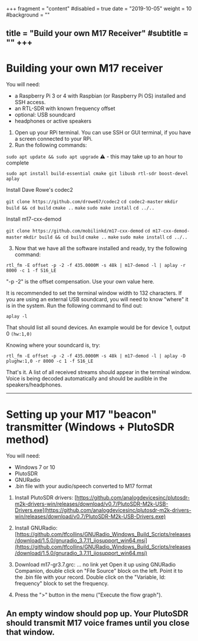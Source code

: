 +++
fragment = "content"
#disabled = true
date = "2019-10-05"
weight = 10
#background = ""

title = "Build your own M17 Receiver"
#subtitle = ""
+++
---

# Building your own M17 receiver

You will need:
- a Raspberry Pi 3 or 4 with Raspbian (or Raspberry Pi OS) installed and SSH access.
- an RTL-SDR with known frequency offset
- optional: USB soundcard
- headphones or active speakers

1. Open up your RPi terminal. You can use SSH or GUI terminal, if you have a screen connected to your RPi.
2. Run the following commands:

`sudo apt update && sudo apt upgrade` :warning:	- this may take up to an hour to complete

`sudo apt install build-essential cmake git libusb rtl-sdr boost-devel aplay`

Install Dave Rowe's codec2

`git clone https://github.com/drowe67/codec2`
`cd codec2-master`
`mkdir build && cd build`
`cmake ..`
`make`
`sudo make install`
`cd ../..`

Install m17-cxx-demod

`git clone https://github.com/mobilinkd/m17-cxx-demod`
`cd m17-cxx-demod-master`
`mkdir build && cd build`
`cmake ..`
`make`
`sudo make install`
`cd ../..`

3. Now that we have all the software installed and ready, try the following command:

`rtl_fm -E offset -p -2 -f 435.0000M -s 48k | m17-demod -l | aplay -r 8000 -c 1 -f S16_LE`

"-p -2" is the offset compensation. Use your own value here.

It is recommended to set the terminal window width to 132 characters. If you are using an external USB soundcard, you will need to know "where" it is in the system.
Run the following command to find out:

`aplay -l`

That should list all sound devices. An example would be for device 1, output 0 `(hw:1,0)`

Knowing where your soundcard is, try:

`rtl_fm -E offset -p -2 -f 435.0000M -s 48k | m17-demod -l | aplay -D plughw:1,0 -r 8000 -c 1 -f S16_LE`

That's it. A list of all received streams should appear in the terminal window. Voice is being decoded automatically and should be audible in the speakers/headphones.

***

# Setting up your M17 "beacon" transmitter (Windows + PlutoSDR method)

You will need:
- Windows 7 or 10
- PlutoSDR
- GNURadio
- .bin file with your audio/speech converted to M17 format

1. Install PlutoSDR drivers:
[https://github.com/analogdevicesinc/plutosdr-m2k-drivers-win/releases/download/v0.7/PlutoSDR-M2k-USB-Drivers.exe](https://github.com/analogdevicesinc/plutosdr-m2k-drivers-win/releases/download/v0.7/PlutoSDR-M2k-USB-Drivers.exe)

2. Install GNURadio:
[https://github.com/tfcollins/GNURadio_Windows_Build_Scripts/releases/download/1.5.0/gnuradio_3.7.11_iiosupport_win64.msi](https://github.com/tfcollins/GNURadio_Windows_Build_Scripts/releases/download/1.5.0/gnuradio_3.7.11_iiosupport_win64.msi)

3. Download m17-gr3.7.grc:
... no link yet
Open it up using GNURadio Companion, double click on "File Source" block on the left. Point it to the .bin file with your record. Double click on the "Variable, Id: frequency" block to set the frequency. 

4. Press the ">" button in the menu ("Execute the flow graph").

An empty window should pop up. Your PlutoSDR should transmit M17 voice frames until you close that window.
---

